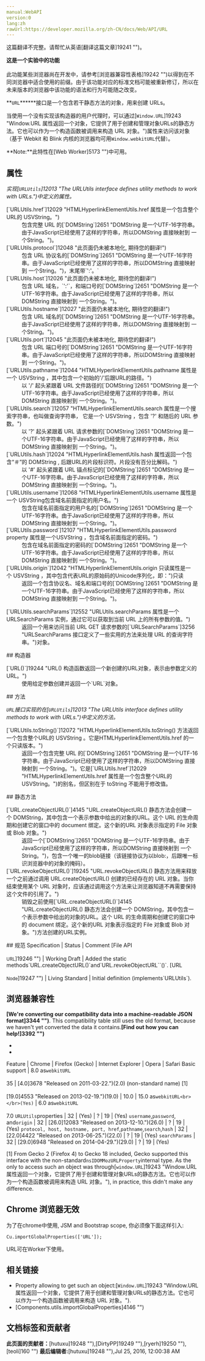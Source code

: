 ```yaml
---
manual:WebAPI
version:0
lang:zh
rawUrl:https://developer.mozilla.org/zh-CN/docs/Web/API/URL
---
```




这篇翻译不完整。请帮忙从英语[翻译这篇文章]19241 "")。






**这是一个实验中的功能**<br></br>此功能某些浏览器尚在开发中，请参考[浏览器兼容性表格]19242 "")以得到在不同浏览器中适合使用的前缀。由于该功能对应的标准文档可能被重新修订，所以在未来版本的浏览器中该功能的语法和行为可能随之改变。





**`URL`******接口是一个包含若干静态方法的对象，用来创建 URLs。



当使用一个没有实现该构造器的用户代理时，可以通过[`Window.URL`]19243 "Window.URL 属性返回一个对象，它提供了用于创建和管理对象URLs的静态方法。它也可以作为一个构造函数被调用来构造 URL 对象。")属性来访问该对象（基于 Webkit 和 Blink 内核的浏览器均可用`Window.webkitURL`代替`）`。

**Note:**此特性在[Web Worker]5173 "")中可用。

## 属性<a name="属性"></a>


<em>实现[`URLUtils`]12013 "The URLUtils interface defines utility methods to work with URLs.")中定义的属性。</em>

<dl><dt id=''>[`URLUtils.href`]12029 "HTMLHyperlinkElementUtils.href 属性是一个包含整个URL的 USVString。")</dt><dd>包含完整 URL 的[`DOMString`]2651 "DOMString 是一个UTF-16字符串。由于JavaScript已经使用了这样的字符串，所以DOMString 直接映射到 一个String。")。</dd><dt id=''>[`URLUtils.protocol`]12048 "此页面仍未被本地化, 期待您的翻译!")</dt><dd>包含 URL 协议名的[`DOMString`]2651 "DOMString 是一个UTF-16字符串。由于JavaScript已经使用了这样的字符串，所以DOMString 直接映射到 一个String。")，末尾带`':'。`</dd><dt id=''>[`URLUtils.host`]12026 "此页面仍未被本地化, 期待您的翻译!")</dt><dd>包含 URL 域名，`':'`，和端口号的[`DOMString`]2651 "DOMString 是一个UTF-16字符串。由于JavaScript已经使用了这样的字符串，所以DOMString 直接映射到 一个String。")。</dd><dt id=''>[`URLUtils.hostname`]12027 "此页面仍未被本地化, 期待您的翻译!")</dt><dd>包含 URL 域名的[`DOMString`]2651 "DOMString 是一个UTF-16字符串。由于JavaScript已经使用了这样的字符串，所以DOMString 直接映射到 一个String。")。</dd><dt id=''>[`URLUtils.port`]12045 "此页面仍未被本地化, 期待您的翻译!")</dt><dd>包含 URL 端口号的[`DOMString`]2651 "DOMString 是一个UTF-16字符串。由于JavaScript已经使用了这样的字符串，所以DOMString 直接映射到 一个String。")。</dd><dt id=''>[`URLUtils.pathname`]12044 "HTMLHyperlinkElementUtils.pathname 属性是一个 USVString ，其中包含一个初始的'/'后跟URL的路径。")</dt><dd>以 &#39;/&#39; 起头紧跟着 URL 文件路径的[`DOMString`]2651 "DOMString 是一个UTF-16字符串。由于JavaScript已经使用了这样的字符串，所以DOMString 直接映射到 一个String。")。</dd><dt id=''>[`URLUtils.search`]12057 "HTMLHyperlinkElementUtils.search 属性是一个搜索字符串，也叫做查询字符串， 它是一个 USVString ，包含 '?' 和随后的 URL 参数。")</dt><dd>以 &#39;?&#39; 起头紧跟着 URL 请求参数的[`DOMString`]2651 "DOMString 是一个UTF-16字符串。由于JavaScript已经使用了这样的字符串，所以DOMString 直接映射到 一个String。")。</dd><dt id=''>[`URLUtils.hash`]12024 "HTMLHyperlinkElementUtils.hash 属性返回一个包含“＃”的 DOMString , 后跟URL的片段标识符。片段没有百分比解码。")</dt><dd>以 &#39;#&#39; 起头紧跟着 URL 锚点标记的[`DOMString`]2651 "DOMString 是一个UTF-16字符串。由于JavaScript已经使用了这样的字符串，所以DOMString 直接映射到 一个String。")。</dd><dt id=''>[`URLUtils.username`]12068 "HTMLHyperlinkElementUtils.username 属性是一个 USVString包含域名前面指定的用户名。")</dt><dd>包含在域名前面指定的用户名的[`DOMString`]2651 "DOMString 是一个UTF-16字符串。由于JavaScript已经使用了这样的字符串，所以DOMString 直接映射到 一个String。")。</dd><dt id=''>[`URLUtils.password`]12107 "HTMLHyperlinkElementUtils.password property 属性是一个USVString ，包含域名前面指定的密码。")</dt><dd>包含在域名前面指定的密码的[`DOMString`]2651 "DOMString 是一个UTF-16字符串。由于JavaScript已经使用了这样的字符串，所以DOMString 直接映射到 一个String。")。</dd><dt id=''>[`URLUtils.origin`]12042 "HTMLHyperlinkElementUtils.origin 只读属性是一个 USVString ，其中包含代表URL的原始码的Unicode序列化，即：")只读</dt><dd>返回一个包含协议名、域名和端口号的[`DOMString`]2651 "DOMString 是一个UTF-16字符串。由于JavaScript已经使用了这样的字符串，所以DOMString 直接映射到 一个String。")。</dd></dl><dl><dt id=''>[`URLUtils.searchParams`]12552 "URLUtils.searchParams 属性是一个 URLSearchParams 实例，通过它可以获取到当前 URL 上的所有参数的值。")</dt><dd>返回一个用来访问当前 URL GET 请求参数的[`URLSearchParams`]3256 "URLSearchParams 接口定义了一些实用的方法来处理 URL 的查询字符串。")对象。</dd></dl>
## 构造器<a name="构造器"></a>
<dl><dt id=''>[`URL()`]19244 "URL() 构造函数返回一个新创建的URL对象，表示由参数定义的URL。")</dt><dd>使用给定参数创建并返回一个`URL`对象。</dd></dl>
## 方法<a name="方法"></a>


<em>`URL`接口实现的在[`URLUtils`]12013 "The URLUtils interface defines utility methods to work with URLs.")中定义的方法。</em>

<dl><dt id=''>[`URLUtils.toString()`]12072 "HTMLHyperlinkElementUtils.toString() 方法返回一个包含整个URL的 USVString 。它是HTMLHyperlinkElementUtils.href 的一个只读版本。")</dt><dd>返回一个包含完整 URL 的[`DOMString`]2651 "DOMString 是一个UTF-16字符串。由于JavaScript已经使用了这样的字符串，所以DOMString 直接映射到 一个String。")。它是[`URLUtils.href`]12029 "HTMLHyperlinkElementUtils.href 属性是一个包含整个URL的 USVString。")的别名，但区别在于 toString 不能用于修改值。</dd></dl>
## 静态方法<a name="静态方法"></a>
<dl><dt id=''>[`URL.createObjectURL()`]4145 "URL.createObjectURL() 静态方法会创建一个 DOMString，其中包含一个表示参数中给出的对象的URL。这个 URL 的生命周期和创建它的窗口中的 document 绑定。这个新的URL 对象表示指定的 File 对象或 Blob 对象。")</dt><dd>返回一个[`DOMString`]2651 "DOMString 是一个UTF-16字符串。由于JavaScript已经使用了这样的字符串，所以DOMString 直接映射到 一个String。")，包含一个唯一的blob链接（该链接协议为以blob:，后跟唯一标识浏览器中的对象的掩码）。</dd><dt id=''>[`URL.revokeObjectURL()`]19245 "URL.revokeObjectURL() 静态方法用来释放一个之前通过调用 URL.createObjectURL() 创建的已经存在的 URL 对象。当你结束使用某个 URL 对象时，应该通过调用这个方法来让浏览器知道不再需要保持这个文件的引用了。")</dt><dd>销毁之前使用[`URL.createObjectURL()`]4145 "URL.createObjectURL() 静态方法会创建一个 DOMString，其中包含一个表示参数中给出的对象的URL。这个 URL 的生命周期和创建它的窗口中的 document 绑定。这个新的URL 对象表示指定的 File 对象或 Blob 对象。")方法创建的URL实例。</dd></dl>
## 规范<a name="规范"></a>
Specification | Status | Comment 
[File API<br></br><small>URL</small>]19246 "") | Working Draft | Added the static methods`URL.createObjectURL()`and`URL.revokeObjectURL``()`. 
[URL<br></br><small>Node</small>]19247 "") | Living Standard | Initial definition (implements`URLUtils`). 


## 浏览器兼容性<a name="浏览器兼容性"></a>


**[We&#39;re converting our compatibility data into a machine-readable JSON format]3344 "")**. This compatibility table still uses the old format, because we haven&#39;t yet converted the data it contains.**[Find out how you can help!]3392 "")**


* 
* 
Feature | Chrome | Firefox (Gecko) | Internet Explorer | Opera | Safari 
Basic support | 8.0 as`webkitURL`<br></br>35 | [4.0]3678 "Released on 2011-03-22.")(2.0) (non-standard name) [1]<br></br>[19.0]4553 "Released on 2013-02-19.")(19.0) | 10.0 | 15.0 as`webkitURL<br></br>(Yes)` | 6.0 as`webkitURL`<br></br>7.0 
`URLUtils`properties | 32 | (Yes) | ? | 19 | (Yes) 
`username`,`password`, and`origin` | 32 | [26.0]12083 "Released on 2013-12-10.")(26.0) | ? | 19 | (Yes) 
`protocol, host, hostname, port, href`,`pathname`,`search`,`hash` | 32 | [22.0]4422 "Released on 2013-06-25.")(22.0) | ? | 19 | (Yes) 
`searchParams` | 32 | [29.0]6948 "Released on 2014-04-29.")(29.0) | ? | 19 | (Yes) 





[1] From Gecko 2 (Firefox 4) to Gecko 18 included, Gecko supported this interface with the non-standard`nsIDOMMozURLProperty`internal type. As the only to access such an object was through[`window.URL`]19243 "Window.URL 属性返回一个对象，它提供了用于创建和管理对象URLs的静态方法。它也可以作为一个构造函数被调用来构造 URL 对象。"), in practice, this didn&#39;t make any difference.


## Chrome 浏览器无效<a name="Chrome_浏览器无效"></a>


为了在chrome中使用, JSM and Bootstrap scope, 你必须像下面这样引入:


```
Cu.importGlobalProperties(['URL']);
```


URL可在Worker下使用。


## 相关链接<a name="相关链接"></a>

* Property allowing to get such an object:[`Window.URL`]19243 "Window.URL 属性返回一个对象，它提供了用于创建和管理对象URLs的静态方法。它也可以作为一个构造函数被调用来构造 URL 对象。").
* [Components.utils.importGlobalProperties]4146 "")



## 文档标签和贡献者
**此页面的贡献者：**[hutuxu]19248 ""),[DirtyPP]19249 ""),[ryerh]19250 ""),[teoli]160 "")
**最后编辑者:**[hutuxu]19248 ""),<time>Jul 25, 2016, 12:00:38 AM</time>


